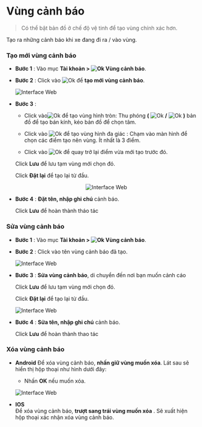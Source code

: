 # Vùng cảnh báo
 
 > Có thể bật bản đồ ở chế độ vệ tinh để tạo vùng chính xác hơn.

 Tạo ra những cảnh báo khi xe đang đi ra / vào vùng.
  
<div id="warning-area"> 
</div>

### Tạo mới vùng cảnh báo 

- **Bước 1** : Vào mục **Tài khoản > <span class="icon-left svg-filter-info">![Ok](/docs/assets/images/web-interface/icon/SVG/pentagon.svg) Vùng cảnh báo**.

- **Bước 2** : Click vào <span class="icon-left svg-filter-info">![Ok](/docs/assets/images/web-interface/icon/SVG/plus.svg) để **tạo mới vùng cảnh báo**.

    
    <span class="icon-left5">![Interface Web](/docs/assets/images/web-interface/app-vcn/create-warning-area-3.jpg)

* **Bước 3** : 
    * Click vào<span class="icon-left svg-filter-info">![Ok](/docs/assets/images/web-interface/icon/SVG/circle.svg) để tạo vùng hình tròn: Thu phóng **(** <span class="icon-left svg-filter-info">![Ok](/docs/assets/images/web-interface/icon/SVG/plus.svg) **/** <span class="icon-left svg-filter-info">![Ok](/docs/assets/images/web-interface/icon/SVG/minus.svg)  **)** bản đồ để tạo bán kính, kéo bản đồ để chọn tâm. 

    * Click vào <span class="icon-left svg-filter-info">![Ok](/docs/assets/images/web-interface/icon/SVG/pentagon.svg) để tạo vùng hình đa giác : Chạm vào màn  hình để chọn các điểm tạo nên vùng. Ít nhất là 3 điểm.

    * Click vào <span class="icon-left svg-filter-info">![Ok](/docs/assets/images/web-interface/icon/SVG/icons8-undo.svg) để quay trở lại điểm vừa mới tạo trước đó.

    Click **Lưu** để lưu tạm vùng mới chọn đó.

    Click **Đặt lại** để tạo lại từ đầu.

  <span style="display:block;text-align:center">![Interface Web](/docs/assets/images/web-interface/app-vcn/create-warning-area-4.jpg)


* **Bước 4** : **Đặt tên, nhập ghi chú** cảnh báo.

    Click **Lưu** để hoàn thành tháo tác

    

### Sửa vùng cảnh báo

- **Bước 1** : Vào mục **Tài khoản > <span class="icon-left svg-filter-info">![Ok](/docs/assets/images/web-interface/icon/SVG/pentagon.svg) Vùng cảnh báo**.

- **Bước 2** : Click vào tên vùng cảnh báo đã tạo.

    <span class="icon-left5">![Interface Web](/docs/assets/images/web-interface/app-vcn/edit-warning-area-2.jpg)

- **Bước 3** : **Sửa vùng cảnh báo**, di chuyển đến nơi bạn muốn cảnh cáo

     Click **Lưu** để lưu tạm vùng mới chọn đó.

     Click **Đặt lại** để tạo lại từ đầu.

    <span class="icon-left5">![Interface Web](/docs/assets/images/web-interface/app-vcn/edit-warning-area--3.jpg)

* **Bước 4** : **Sửa tên, nhập ghi chú** cảnh báo.

    Click **Lưu** để hoàn thành thao tác

    

### Xóa vùng cảnh báo

* **Android** 
Để xóa vùng cảnh báo, **nhấn giữ vùng muốn xóa**. Lát sau sẽ hiển thị hộp thoại như hình dưới đây: 
    * Nhấn **OK** nếu muốn xóa.

    <span class="icon-left4">![Interface Web](/docs/assets/images/web-interface/app-vcn/delete-geofence.jpg)

* **IOS**  
    Để xóa vùng cảnh báo, **trượt sang trái vùng muốn xóa** . Sẽ xuất hiện hộp thoại xác nhận xóa vùng cảnh báo.









